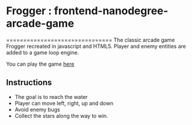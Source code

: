 # Frogger : frontend-nanodegree-arcade-game 
===============================
The classic arcade game Frogger recreated in javascript and HTML5. Player and enemy entities are added to a game loop engine. 

You can play the game [here](http://jyothisridhar.github.io/Frogger-Game)

## Instructions
- The goal is to reach the water
- Player can move left, right, up and down
- Avoid enemy bugs
- Collect the stars along the way to win.

